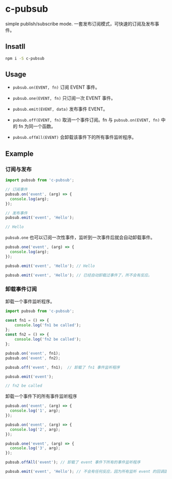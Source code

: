 # c-pubsub

simple publish/subscribe mode. 一套发布订阅模式，可快速的订阅及发布事件。

## Insatll

```bash
npm i -S c-pubsub
```

## Usage


- `pubsub.on(EVENT, fn)` 订阅 EVENT 事件。

- `pubsub.one(EVENT, fn)` 只订阅一次 EVENT 事件。

- `pubsub.emit(EVENT, data)` 发布事件 EVENT。

- `pubsub.off(EVENT, fn)` 取消一个事件订阅。fn 与 `pubsub.on(EVENT, fn)` 中的 fn 为同一个函数。

- `pubsub.offAll(EVENT)` 会卸载该事件下的所有事件监听程序。


## Example

### 订阅与发布

```js
import pubsub from 'c-pubsub';

// 订阅事件
pubsub.on('event', (arg) => {
  console.log(arg);
});

// 发布事件
pubsub.emit('event', 'Hello');

// Hello
```

`pubsub.one` 也可以订阅一次性事件，监听到一次事件后就会自动卸载事件。

```js
pubsub.one('event', (arg) => {
  console.log(arg);
});

pubsub.emit('event', 'Hello'); // Hello

pubsub.emit('event', 'Hello'); // 已经自动卸载过事件了，所不会有反应。
```

### 卸载事件订阅

卸载一个事件监听程序。

```js
import pubsub from 'c-pubsub';

const fn1 = () => {
    console.log('fn1 be called');
};
const fn2 = () => {
    console.log('fn2 be called');
};

pubsub.on('event', fn1);
pubsub.on('event', fn2);

pubsub.off('event', fn1);  // 卸载了 fn1 事件监听程序

pubsub.emit('event');

// fn2 be called

```

卸载一个事件下的所有事件监听程序

```js
pubsub.on('event', (arg) => {
  console.log('1', arg);
});

pubsub.on('event', (arg) => {
  console.log('2', arg);
});

pubsub.one('event', (arg) => {
  console.log('3', arg);
});

pubsub.offAll('event'); // 卸载了 event 事件下所有的事件监听程序

pubsub.emit('event', 'Hello'); // 不会有任何反应，因为所有监听 event 的回调函数都被卸载了。
```
